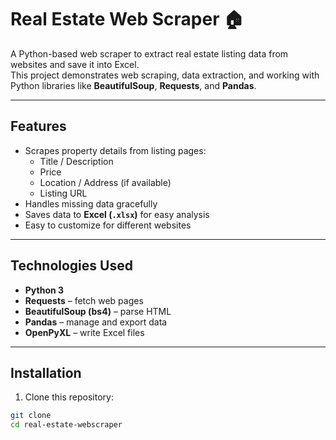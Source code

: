 # Real Estate Web Scraper 🏠

A Python-based web scraper to extract real estate listing data from websites and save it into Excel.  
This project demonstrates web scraping, data extraction, and working with Python libraries like **BeautifulSoup**, **Requests**, and **Pandas**.

---

## Features

- Scrapes property details from listing pages:
  - Title / Description
  - Price
  - Location / Address (if available)
  - Listing URL
- Handles missing data gracefully
- Saves data to **Excel (`.xlsx`)** for easy analysis
- Easy to customize for different websites

---

## Technologies Used

- **Python 3**  
- **Requests** – fetch web pages  
- **BeautifulSoup (bs4)** – parse HTML  
- **Pandas** – manage and export data  
- **OpenPyXL** – write Excel files

---

## Installation

1. Clone this repository:
```bash
git clone 
cd real-estate-webscraper
